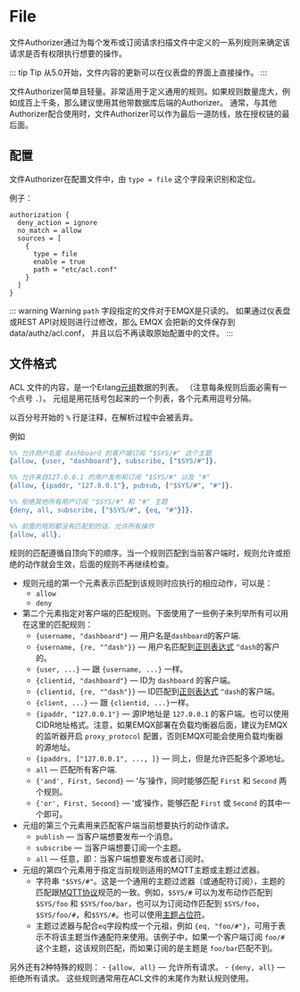 # File

文件Authorizer通过为每个发布或订阅请求扫描文件中定义的一系列规则来确定该请求是否有权限执行想要的操作。

::: tip Tip
从5.0开始，文件内容的更新可以在仪表盘的界面上直接操作。
:::

文件Authorizer简单且轻量。非常适用于定义通用的规则。如果规则数量庞大，例如成百上千条，那么建议使用其他带数据库后端的Authorizer。
通常，与其他Authorizer配合使用时，文件Authorizer可以作为最后一道防线，放在授权链的最后面。

## 配置

文件Authorizer在配置文件中，由 `type = file` 这个字段来识别和定位。

例子：

```
authorization {
  deny_action = ignore
  no_match = allow
  sources = [
    {
      type = file
      enable = true
      path = "etc/acl.conf"
    }
  ]
}
```

::: warning Warning
`path` 字段指定的文件对于EMQX是只读的。
如果通过仪表盘或REST API对规则进行过修改，那么 EMQX 会把新的文件保存到 data/authz/acl.conf，
并且以后不再读取原始配置中的文件。
:::

## 文件格式

ACL 文件的内容，是一个Erlang[元组](https://www.erlang.org/doc/reference_manual/data_types.html#tuple)数据的列表。
（注意每条规则后面必需有一个点号 `.`）。
元组是用花括号包起来的一个列表，各个元素用逗号分隔。

以百分号开始的 `%` 行是注释，在解析过程中会被丢弃。

例如

```erlang
%% 允许用户名是 dashboard 的客户端订阅 "$SYS/#" 这个主题
{allow, {user, "dashboard"}, subscribe, ["$SYS/#"]}.

%% 允许来自127.0.0.1 的用户发布和订阅 "$SYS/#" 以及 "#"
{allow, {ipaddr, "127.0.0.1"}, pubsub, ["$SYS/#", "#"]}.

%% 拒绝其他所有用户订阅 "$SYS/#" 和 "#" 主题
{deny, all, subscribe, ["$SYS/#", {eq, "#"}]}.

%% 前面的规则都没有匹配到的话，允许所有操作
{allow, all}.
```

规则的匹配遵循自顶向下的顺序。当一个规则匹配到当前客户端时，规则允许或拒绝的动作就会生效，后面的规则不再继续检查。

- 规则元组的第一个元素表示匹配到该规则时应执行的相应动作，可以是：
    * `allow`
    * `deny`
- 第二个元素指定对客户端的匹配规则。下面使用了一些例子来列举所有可以用在这里的匹配规则：
    * `{username, "dashboard"}` — 用户名是`dashboard`的客户端.
    * `{username, {re, "^dash"}}` — 用户名匹配到[正则表达式](https://www.erlang.org/doc/man/re.html#regexp_syntax) `^dash`的客户的。
    * `{user, ...}` — 跟 `{username, ...}` 一样。
    * `{clientid, "dashboard"}` — ID为 `dashboard` 的客户端。
    * `{clientid, {re, "^dash"}}` — ID匹配到[正则表达式](https://www.erlang.org/doc/man/re.html#regexp_syntax) `^dash`的客户端。
    * `{client, ...}` — 跟 `{clientid, ...}`一样。
    * `{ipaddr, "127.0.0.1"}` — 源IP地址是 `127.0.0.1` 的客户端。也可以使用CIDR地址格式。注意，如果EMQX部署在负载均衡器后面，建议为EMQX的监听器开启 `proxy_protocol` 配置，否则EMQX可能会使用负载均衡器的源地址。
    * `{ipaddrs, ["127.0.0.1", ..., ]}` — 同上，但是允许匹配多个源地址。
    * `all` — 匹配所有客户端.
    * `{'and', First, Second}` — ‘与’操作，同时能够匹配 `First` 和 `Second` 两个规则。
    * `{'or', First, Second}` — ‘或’操作，能够匹配 `First` 或 `Second` 的其中一个即可。
- 元组的第三个元素用来匹配客户端当前想要执行的动作请求。
    * `publish` — 当客户端想要发布一个消息。
    * `subscribe` — 当客户端想要订阅一个主题。
    * `all` — 任意，即：当客户端想要发布或者订阅时。
- 元组的第四个元素用于指定当前规则适用的MQTT主题或主题过滤器。
    * 字符串 `"$SYS/#"`。这是一个通用的主题过滤器（或通配符订阅），主题的匹配跟[MQTT协议](http://docs.oasis-open.org/mqtt/mqtt/v3.1.1/errata01/os/mqtt-v3.1.1-errata01-os-complete.html#_Toc442180920)规范的一致。例如，`$SYS/#` 可以为发布动作匹配到 `$SYS/foo` 和 `$SYS/foo/bar`，也可以为订阅动作匹配到
    `$SYS/foo`，`$SYS/foo/#`，和`$SYS/#`。也可以使用[主题占位符](./authz.md#topic-placeholders)。
    * 主题过滤器与配合`eq`字段构成一个元祖，例如 `{eq, "foo/#"}`，可用于表示不将该主题当作通配符来使用。该例子中，如果一个客户端订阅 `foo/#` 这个主题，这该规则匹配，而如果订阅的是主题是 `foo/bar`匹配不到。

另外还有2种特殊的规则：
    - `{allow, all}` — 允许所有请求。
    - `{deny, all}` — 拒绝所有请求。
这些规则通常用在ACL文件的末尾作为默认规则使用。